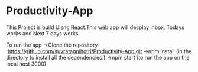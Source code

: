 # Productivity-App
This Project is build Uisng React.This web app will desplay inbox, Todays works and Next 7 days works.

To run the app
->Clone the repository :https://github.com/suvratagnihotri/Productivity-App.git
->npm install (in the directory to install all the dependencies.)
->npm start (to run the app on the local host 3000)

